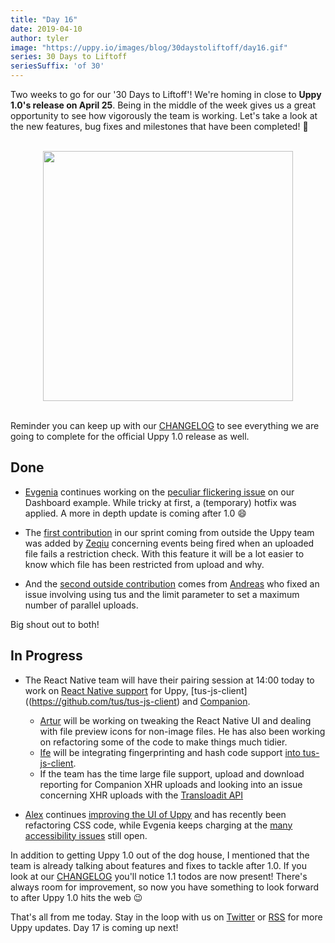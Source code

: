 ```yaml
---
title: "Day 16"
date: 2019-04-10
author: tyler
image: "https://uppy.io/images/blog/30daystoliftoff/day16.gif"
series: 30 Days to Liftoff
seriesSuffix: 'of 30'
---
```


Two weeks to go for our '30 Days to Liftoff'! We're homing in close to **Uppy 1.0's release on April 25**. Being in the middle of the week gives us a great opportunity to see how vigorously the team is working. Let's take a look at the new features, bug fixes and milestones that have been completed! :dog:

<center><br /><img width="400" src="/images/blog/30daystoliftoff/day16.gif"><br /><br /></center>

Reminder you can keep up with our [CHANGELOG](https://github.com/transloadit/uppy/blob/master/CHANGELOG.md) to see everything we are going to complete for the official Uppy 1.0 release as well.

<!--more-->

## Done

- [Evgenia](https://github.com/lakesare) continues working on the [peculiar flickering issue](https://github.com/transloadit/uppy/pull/1400#issuecomment-481039845) on our Dashboard example. While tricky at first, a (temporary) hotfix was applied. A more in depth update is coming after 1.0 :smile:

- The [first contribution](https://github.com/transloadit/uppy/pull/1436) in our sprint coming from outside the Uppy team was added by [Zeqiu](https://github.com/allenfantasy) concerning events being fired when an uploaded file fails a restriction check. With this feature it will be a lot easier to know which file has been restricted from upload and why. 

- And the [second outside contribution](https://github.com/transloadit/uppy/pull/1429) comes from [Andreas](https://github.com/ap--) who fixed an issue involving using tus and the limit parameter to set a maximum number of parallel uploads. 

Big shout out to both!

## In Progress

- The React Native team will have their pairing session at 14:00 today to work on [React Native support](https://github.com/transloadit/uppy/pull/988) for Uppy, [tus-js-client]((https://github.com/tus/tus-js-client) and [Companion](https://github.com/transloadit/uppy/tree/master/packages/@uppy/companion).
    - [Artur](https://github.com/arturi) will be working on tweaking the React Native UI and dealing with file preview icons for non-image files. He has also been working on refactoring some of the code to make things much tidier.
    - [Ife](https://github.com/ifedapoolarewaju) will be integrating fingerprinting and hash code support [into tus-js-client](https://github.com/tus/tus-js-client/pull/73).
    - If the team has the time large file support, upload and download reporting for Companion XHR uploads and looking into an issue concerning XHR uploads with the [Transloadit API](https://transloadit.com/docs/api/)

- [Alex](https://github.com/nqst) continues [improving the UI of Uppy](https://github.com/transloadit/uppy/compare/master...nqst:design-facelift) and has recently been refactoring CSS code, while Evgenia keeps charging at the [many accessibility issues](https://github.com/transloadit/uppy/issues/created_by/nqst) still open.

In addition to getting Uppy 1.0 out of the dog house, I mentioned that the team is already talking about features and fixes to tackle after 1.0. If you look at our [CHANGELOG](https://github.com/transloadit/uppy/blob/master/CHANGELOG.md) you'll notice 1.1 todos are now present! There's always room for improvement, so now you have something to look forward to after Uppy 1.0 hits the web :wink:

That's all from me today. Stay in the loop with us on [Twitter](https://twitter.com/uppy_io) or [RSS](https://uppy.io/atom.xml) for more Uppy updates. Day 17 is coming up next!